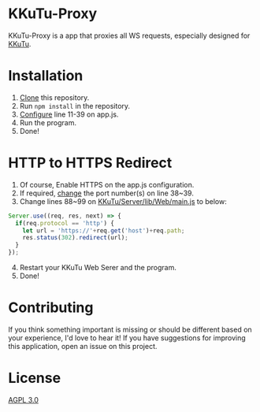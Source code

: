# KKuTu-Proxy
KKuTu-Proxy is a app that proxies all WS requests, especially designed for [KKuTu](https://github.com/JJoriping/KKuTu).

# Installation
1. [Clone](https://github.com/hatty163/KKuTu-Proxy) this repository.
1. Run `npm install` in the repository.
1. [Configure](https://github.com/hatty163/KKuTu-Proxy/blob/master/app.js#L11) line 11-39 on app.js.
1. Run the program.
1. Done!

# HTTP to HTTPS Redirect
1. Of course, Enable HTTPS on the app.js configuration.
2. If required, [change](https://github.com/hatty163/KKuTu-Proxy/blob/master/app.js#L38) the port number(s) on line 38~39.
3. Change lines 88~99 on [KKuTu/Server/lib/Web/main.js](https://github.com/JJoriping/KKuTu/blob/master/Server/lib/Web/main.js#L88) to below:
```js
Server.use((req, res, next) => {
  if(req.protocol == 'http') {
    let url = 'https://'+req.get('host')+req.path;
    res.status(302).redirect(url);
  }
});
```
4. Restart your KKuTu Web Serer and the program.
5. Done!

# Contributing
If you think something important is missing or should be different based on your experience, I'd love to hear it!
If you have suggestions for improving this application, open an issue on this project.

# License
[AGPL 3.0](https://github.com/hatty163/KKuTu-Proxy/blob/master/LICENSE)

